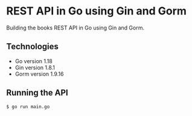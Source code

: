 # REST API in Go using Gin and Gorm

Building the books REST API in Go using Gin and Gorm.

## Technologies

- Go version 1.18
- Gin version 1.8.1
- Gorm version 1.9.16

## Running the API

```bash
$ go run main.go
```